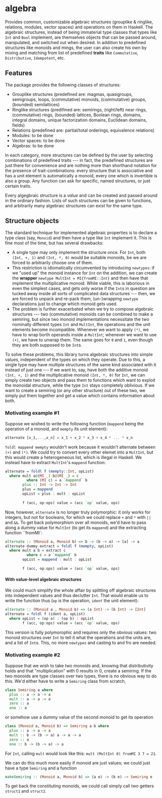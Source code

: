 algebra
=======

Provides common, customizable algebraic structures (grouplike & ringlike, relations, modules, vector spaces) and operations on them in Haskell. The algebraic structures, instead of being immaterial type classes that types like `Int` and `Bool` implement, are themselves objects that can be passed around, manipulated, and switched out when desired. In addition to predefined structures like monoids and mings, the user can also create his own by mixing and matching from list of predefined **traits** like `Commutative`, `Distributive`, `Idempotent`, etc.

Features
--------

The package provides the following classes of structures:
* Grouplike structures (predefined are: magmas, quasigroups, semigroups, loops, (commutative) monoids, (commutative) groups, (bounded) semilattices)
* Ringlike structures (predifined are: semirings, (right/left) near rings, (commutative) rings, (bounded) lattices, Boolean rings, domains, integral domains, unique factorization domains, Euclidean domains, fields)
* Relations (predefined are: partial/total orderings, equivalence relations)
* Modules: to be done
* Vector spaces: to be done
* Algebras: to be done

In each category, more structures can be defined by the user by selecting combinations of predefined traits --- in fact, the predefined structures are just there for convenience and are nothing more than shorthand notation for the presence of trait-combinations: every structure that is associative and has a unit element is automatically a monoid, every one which is invertible is also a group. Any function can ask for specific, named structures, or just certain traits.

Every algegbraic structure is a *value* and can be created and passed around in the ordinary fashion. Lists of such structures can be given to functions, and arbitrarily many algebraic structures can exist for the same type.

Structure objects
-----------------

The standard technique for implemented algebraic properties is to declare a type class (say, `Monoid`) and then have a type like `Int` implement it. This is fine most of the time, but has several drawbacks:
* A single type may only implement the structure once. For `Int`, both `(Int, +, 1)` and `(Int, *, 0)` would be suitable monoids, be we are forced to arbitrarily choose one of them.
* This restriction is idiomatically circumvented by introducing `newtypes`: if we "used up" the monoid instance for `Int` on the addition, we can create the **wrapper** `newtype MultInt = MI{fromMI::Int}`
and then have that implement the multiplicative monoid. While viable, this is laborious in even the simplest cases, and gets only worse if the `Int`s in question are tucked away inside all sorts of complicated data structures --- then, we are forced to unpack and re-pack them, (un-)wrapping `newtype` declarations just to change which monoid gets used. 
* The problem is further exacerbated when we try to compose algebraic structures --- two (commutative) monoids can be combined to make a semiring, but since two monoid implementations necessitate the two nominally different types `Int` and `MultInt`, the operations and the unit elements become incompatible. Whenever we want to apply `(*)`, we have to wrap borth operands inside a `MultInt`; whenever we want to use `(+)`, we have to unwrap them. The same goes for `0` and `1`, even though they are both supposed to be `Int`s.

To solve these problems, this library turns algebraic structures into simple values, independent of the types on which they operate. Due to this, a single type may have multiple structures of the same kind associated with it instead of just one --- if we want to, say, have both the additive monoid `(Int, +, 1)` and the multiplicative monoid `(Int, *, 0)` for `Int`, we can simply create two objects and pass them to functions which want to exploit the monoidal structure, while the type `Int` stays completely oblivious. If we want to create a semiring (or any other structure) out of these two, we simply put them together and get a value which contains information about both.


### Motivating example #1

Suppose we wished to write the following function (`mappend` being the operation of a monoid, and `mempty` its unit element):
```haskell
alternate [x_1,...,x_n] = x_1 + x_2 * x_3 + x_4 * ... * x_n
```

`foldl mappend mempty` wouldn't work because it wouldn't alternate between `(+)` and `(*)`. We could try to convert every other elemet into a `MultInt`, but this would create a heterogeneous list, which is illegal in Haskell. We instead have to extract `MultInt`'s `mappend` function:
```haskell
alternate = foldl f (mempty::Int, opList)
  where mult a@(MI _) b@(MI _) = c
          where (MI c) = a `mappend` b 
        plus :: Int -> Int -> Int
        plus = mappend
        opList = plus : mult : opList
        
        f (acc, op:ops) value = (acc `op` value, ops)
```

Now, however, `alternate` is no longer truly polymorphic: it only works for integers, but not for booleans, for which we could replace `+` and `*` with `||` and `&&`. To get back polymorphism over all monoids, we'd have to pass along a dummy value for `MultInt` (to get its `mappend`) and the extracting function ``fromMI`:
```haskell
alternate :: (Monoid a, Monoid b) => b -> (b -> a) -> [a] -> a
alternate dummy extract = foldl f (mempty, opList)
  where mult a b = extract c
          where c = a `mappend` b 
        opList = mappend : mult : opList
        
        f (acc, op:ops) value = (acc `op` value, ops)
```

#### With value-level algebraic structures

We could much simplify the whole affair by splitting off algebraic structures into independent values and thus declutter `Int`. That would enable us to write the function thus (`op` is the operation, `ident` the unit element):
```haskell
alternate :: (Monoid a , Monoid b) => (a Int) -> (b Int) -> [Int]
alternate = foldl f (ident a, opList)
  where opList = (op a) : (op b) : opList
        f (acc, op:ops) value = (acc `op` value, ops)
```

This version is fully polymorophic and requires only the obvious values: two monoid structures over `Int` to tell it what the operations and the units are, and a list of `Int`s. This, no more `newtypes` and casting to and fro are needed.

### Motivating example #2

Suppose that we wish to take two monoids and, knowing that distributivity holds and that "multiplication" with 0 results in 0, create a semiring. If the two monoids are type classes over two types, there is no obvious way to do this. We'd either have to write a `Semiring` class from scratch,

```haskell
class Semiring a where
  plus :: a -> a -> a
  mult :: a -> a -> a
  zero :: a
  one :: a
```

or somehow use a dummy value of the second monoid to get its operation

```haskell
class (Monoid a, Monoid b) => Semiring a b where
  plus :: a -> a -> a
  mult :: b -> (b -> a) a -> a -> a
  zero :: a
  one :: b -> (b -> a) -> a
```

For `Int`, calling `mult` would look like this: `mult (MultInt 0) fromMI 3 7 = 21`.

We can do this much more easily if monoid are just values; we could just have a type `Semiring` and a function
```haskell
makeSemiring :: (Monoid a, Monoid b) => (a e) -> (b e) -> Semiring e
```

To get back the constituting monoids, we could call simply call two getters `struct1` and `struct2`.
